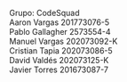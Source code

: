 Grupo: CodeSquad<br/>
Aaron Vargas		201773076-5<br/>
Pablo Gallagher		2573554-4<br/>
Manuel Vargas		202073092-K<br/>
Cristian Tapia		202073086-5<br/>
David Valdés		202073125-K<br/>
Javier Torres		201673087-7
